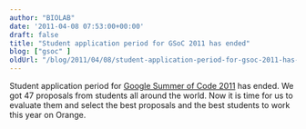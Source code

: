 ```yaml
---
author: "BIOLAB"
date: '2011-04-08 07:53:00+00:00'
draft: false
title: "Student application period for GSoC 2011 has ended"
blog: ["gsoc" ]
oldUrl: "/blog/2011/04/08/student-application-period-for-gsoc-2011-has-ended/"
---
```


Student application period for [Google Summer of Code 2011](http://socghop.appspot.com/gsoc/homepage/google/gsoc2011) has ended. We got 47 proposals from students all around the world. Now it is time for us to evaluate them and select the best proposals and the best students to work this year on Orange.
